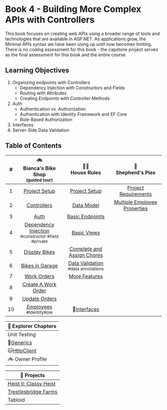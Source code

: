 # Book 4 - Building More Complex APIs with Controllers
This book focuses on creating web APIs using a broader range of tools and technologies that are available in ASP.NET. As applications grow, the Minimal APIs syntax we have been using up until now becomes limiting. There is no coding assessment for this book - the capstone project serves as the final assessment for this book and the entire course. 

## Learning Objectives
1. Organizing endpoints with Controllers
    - Dependency Injection with Constructors and Fields
    - Routing with Attributes
    - Creating Endpoints with Controller Methods
1. Auth
    - Authentication vs. Authorization
    - Authentication with Identity Framework and EF Core
    - Role-Based Authorization
1. Interfaces
1. Server-Side Data Validation

## Table of Contents
|#|:bike:<br>Bianca's Bike Shop<br> <sub>(guided tour)</sub> |:broom::soap:<br>House Rules|:pizza:<br> Shepherd's Pies|
|:-:|:-:|:-:|:-:|
|1|[Project Setup](./chapters/biancas-setup.md)|[Project Setup](./chapters/house-rules-setup.md)|[Project Requirements](./chapters/shepherds-pies.md)|
|2|[Controllers](./chapters/biancas-tour.md)|[Data Model](./chapters/house-rules-data-model.md)|[Multiple Employee Properties](./chapters/shepherds-pies-foreign-keys.md)|
|3|[Auth](./chapters/biancas-auth.md)|[Basic Endpoints](./chapters/house-rules-basic-endpoints.md)||
|4|[Dependency Injection](./chapters/biancas-dependency-injection.md) <br><sub style="font-size: 0.85rem;">#constructor #field #private</sub>|[Basic Views](./chapters/house-rules-client-views.md)||
|5|[Display Bikes](./chapters/biancas-get-bikes.md)|[Complete and Assign Chores](./chapters/house-rules-complete-assign.md)||
|6|[Bikes in Garage](./chapters/biancas-bikes-in-garage.md)|[Data Validation](./chapters/house-rules-data-annotations.md)<br><sub style="font-size: 0.85rem;">#data annotations</sub>||
|7|[Work Orders](./chapters/biancas-work-orders.md)|[More Features](./chapters/house-rules-more-features.md)||
|8|[Create A Work Order](./chapters/biancas-create-work-order.md)|||
|9|[Update Orders](./chapters/biancas-update-work-orders.md)|||
|10|[Employees](./chapters/biancas-employee-roles.md)<br><sub style="font-size: 0.85rem;">#IdentityRole</sub>|🚗[Interfaces](https://github.com/nashville-software-school/bangazon-inc/blob/server-side-curriculum/book-1-orientation/chapters/INTERFACES_INTRO.md)||


|:compass: Explorer Chapters|
|-|
|Unit Testing|
|:car:[Generics](https://github.com/nashville-software-school/bangazon-inc/blob/server-side-curriculum/book-1-orientation/chapters/GENERICS_INTRO.md)|
|:cat:[HttpClient](https://github.com/nashville-software-school/bangazon-inc/blob/server-side-curriculum/book-3-web-api/chapters/HTTPCLIENT.md)|
|:bike: Owner Profile|

|:test_tube: Projects|
|-|
|[Heist II: Classy Heist](https://github.com/nashville-software-school/bangazon-inc/blob/server-side-curriculum/book-1-orientation/chapters/CLASSIC_HEIST.md)|
|[Trestlesbridge Farms](https://github.com/nashville-software-school/Trestlebridge-Farms)|
|Tabloid|